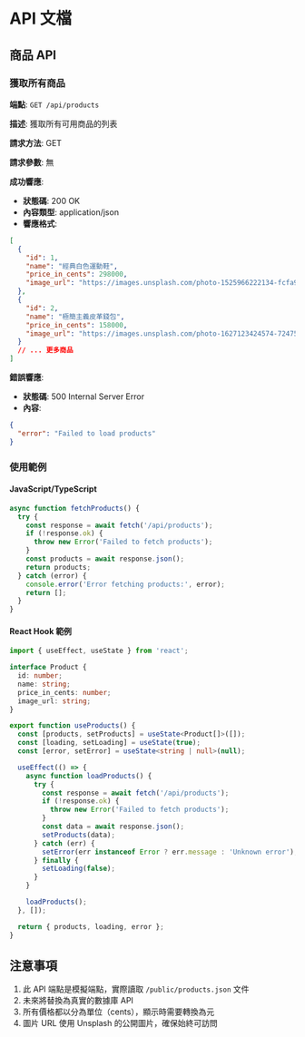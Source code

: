 # API 文檔

## 商品 API

### 獲取所有商品

**端點**: `GET /api/products`

**描述**: 獲取所有可用商品的列表

**請求方法**: GET

**請求參數**: 無

**成功響應**:
- **狀態碼**: 200 OK
- **內容類型**: application/json
- **響應格式**:

```json
[
  {
    "id": 1,
    "name": "經典白色運動鞋",
    "price_in_cents": 298000,
    "image_url": "https://images.unsplash.com/photo-1525966222134-fcfa99b8ae77?w=400&h=400&auto=format&fit=crop"
  },
  {
    "id": 2,
    "name": "極簡主義皮革錢包",
    "price_in_cents": 158000,
    "image_url": "https://images.unsplash.com/photo-1627123424574-724758594e93?w=400&h=400&auto=format&fit=crop"
  }
  // ... 更多商品
]
```

**錯誤響應**:
- **狀態碼**: 500 Internal Server Error
- **內容**:
```json
{
  "error": "Failed to load products"
}
```

### 使用範例

#### JavaScript/TypeScript
```typescript
async function fetchProducts() {
  try {
    const response = await fetch('/api/products');
    if (!response.ok) {
      throw new Error('Failed to fetch products');
    }
    const products = await response.json();
    return products;
  } catch (error) {
    console.error('Error fetching products:', error);
    return [];
  }
}
```

#### React Hook 範例
```typescript
import { useEffect, useState } from 'react';

interface Product {
  id: number;
  name: string;
  price_in_cents: number;
  image_url: string;
}

export function useProducts() {
  const [products, setProducts] = useState<Product[]>([]);
  const [loading, setLoading] = useState(true);
  const [error, setError] = useState<string | null>(null);

  useEffect(() => {
    async function loadProducts() {
      try {
        const response = await fetch('/api/products');
        if (!response.ok) {
          throw new Error('Failed to fetch products');
        }
        const data = await response.json();
        setProducts(data);
      } catch (err) {
        setError(err instanceof Error ? err.message : 'Unknown error');
      } finally {
        setLoading(false);
      }
    }

    loadProducts();
  }, []);

  return { products, loading, error };
}
```

## 注意事項

1. 此 API 端點是模擬端點，實際讀取 `/public/products.json` 文件
2. 未來將替換為真實的數據庫 API
3. 所有價格都以分為單位（cents），顯示時需要轉換為元
4. 圖片 URL 使用 Unsplash 的公開圖片，確保始終可訪問